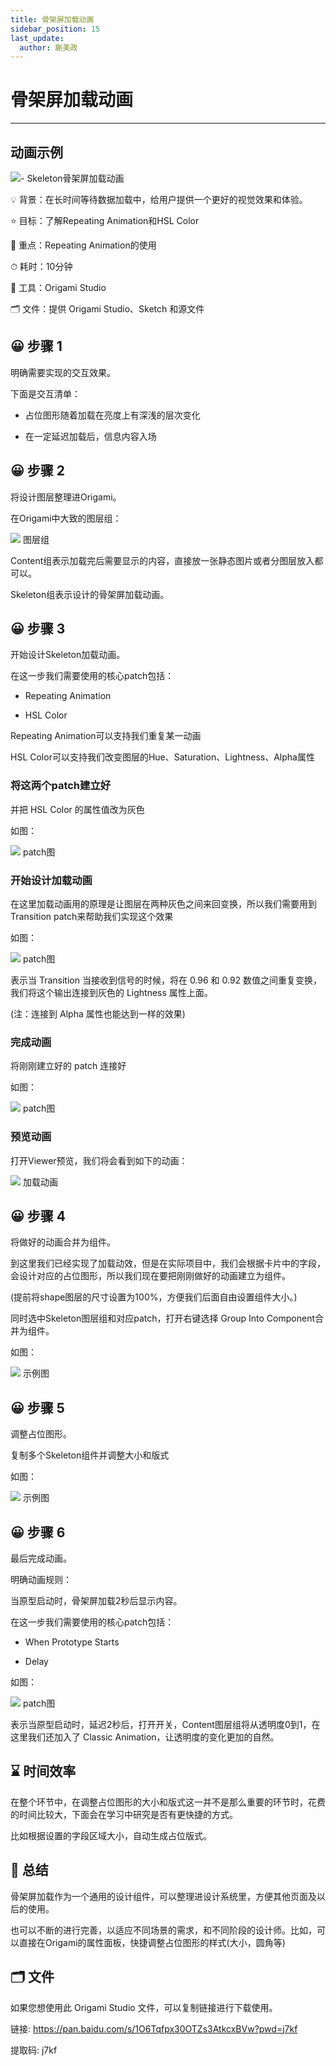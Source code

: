 ```yaml
---
title: 骨架屏加载动画
sidebar_position: 15
last_update:
  author: 蒯美政
---
```


# 骨架屏加载动画

---

## 动画示例

![](./images/example.gif)-
Skeleton骨架屏加载动画

💡 背景：在长时间等待数据加载中，给用户提供一个更好的视觉效果和体验。

⭐️ 目标：了解Repeating Animation和HSL Color

🔎 重点：Repeating Animation的使用

⏱ 耗时：10分钟

🔧 工具：Origami Studio

🗂 文件：提供 Origami Studio、Sketch 和源文件 



## 😀 步骤 1  

明确需要实现的交互效果。

下面是交互清单：
- 占位图形随着加载在亮度上有深浅的层次变化

- 在一定延迟加载后，信息内容入场



## 😀 步骤 2 

将设计图层整理进Origami。

在Origami中大致的图层组：

![](./images/layer-group.png)
图层组

Content组表示加载完后需要显示的内容，直接放一张静态图片或者分图层放入都可以。

Skeleton组表示设计的骨架屏加载动画。



## 😀 步骤 3
开始设计Skeleton加载动画。

在这一步我们需要使用的核心patch包括：

- Repeating Animation

- HSL Color

Repeating Animation可以支持我们重复某一动画

HSL Color可以支持我们改变图层的Hue、Saturation、Lightness、Alpha属性



### 将这两个patch建立好

并把 HSL Color 的属性值改为灰色

如图：

![](./images/two-patches.png)
patch图

### 开始设计加载动画

在这里加载动画用的原理是让图层在两种灰色之间来回变换，所以我们需要用到 Transition patch来帮助我们实现这个效果

如图：

![](./images/design-loading.png)
patch图

表示当 Transition 当接收到信号的时候，将在 0.96 和 0.92 数值之间重复变换，我们将这个输出连接到灰色的 Lightness 属性上面。

(注：连接到 Alpha 属性也能达到一样的效果)


### 完成动画

将刚刚建立好的 patch 连接好

如图：

![](./images/cancel-animation.png)
patch图


### 预览动画

打开Viewer预览，我们将会看到如下的动画：

![](./images/animation-preview.gif)
加载动画


## 😀 步骤 4

将做好的动画合并为组件。

到这里我们已经实现了加载动效，但是在实际项目中，我们会根据卡片中的字段，会设计对应的占位图形，所以我们现在要把刚刚做好的动画建立为组件。

(提前将shape图层的尺寸设置为100%，方便我们后面自由设置组件大小。)

同时选中Skeleton图层组和对应patch，打开右键选择 Group Into Component合并为组件。

如图：

![](./images/animation-to-component.png)
示例图

## 😀 步骤 5

调整占位图形。

复制多个Skeleton组件并调整大小和版式

如图：

![](./images/adjust-placeholder.png)
示例图

## 😀 步骤 6

最后完成动画。

明确动画规则：

当原型启动时，骨架屏加载2秒后显示内容。

在这一步我们需要使用的核心patch包括：

- When Prototype Starts

- Delay

如图：

![](./images/finally-animation.png)
patch图

表示当原型启动时，延迟2秒后，打开开关，Content图层组将从透明度0到1，在这里我们还加入了 Classic Animation，让透明度的变化更加的自然。


## ⌛️ 时间效率

在整个环节中，在调整占位图形的大小和版式这一并不是那么重要的环节时，花费的时间比较大，下面会在学习中研究是否有更快捷的方式。

比如根据设置的字段区域大小，自动生成占位版式。

## 🤔 总结

骨架屏加载作为一个通用的设计组件，可以整理进设计系统里，方便其他页面及以后的使用。

也可以不断的进行完善，以适应不同场景的需求，和不同阶段的设计师。比如，可以直接在Origami的属性面板，快捷调整占位图形的样式(大小，圆角等)

## 🗂 文件

如果您想使用此 Origami Studio 文件，可以复制链接进行下载使用。

链接: https://pan.baidu.com/s/1O6Tqfpx30OTZs3AtkcxBVw?pwd=j7kf 

提取码: j7kf
